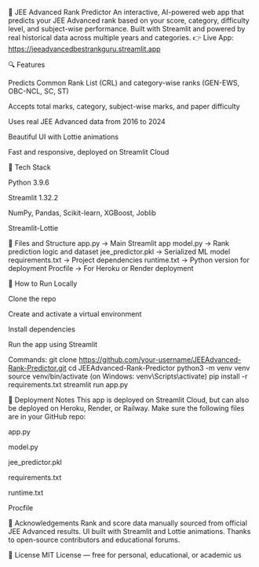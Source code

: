 🚀 JEE Advanced Rank Predictor
An interactive, AI-powered web app that predicts your JEE Advanced rank based on your score, category, difficulty level, and subject-wise performance. Built with Streamlit and powered by real historical data across multiple years and categories.
👉 Live App: https://jeeadvancedbestrankguru.streamlit.app

🔍 Features

Predicts Common Rank List (CRL) and category-wise ranks (GEN-EWS, OBC-NCL, SC, ST)

Accepts total marks, category, subject-wise marks, and paper difficulty

Uses real JEE Advanced data from 2016 to 2024

Beautiful UI with Lottie animations

Fast and responsive, deployed on Streamlit Cloud

🧠 Tech Stack

Python 3.9.6

Streamlit 1.32.2

NumPy, Pandas, Scikit-learn, XGBoost, Joblib

Streamlit-Lottie

📁 Files and Structure
app.py → Main Streamlit app
model.py → Rank prediction logic and dataset
jee_predictor.pkl → Serialized ML model
requirements.txt → Project dependencies
runtime.txt → Python version for deployment
Procfile → For Heroku or Render deployment

🧪 How to Run Locally

Clone the repo

Create and activate a virtual environment

Install dependencies

Run the app using Streamlit

Commands:
git clone https://github.com/your-username/JEEAdvanced-Rank-Predictor.git
cd JEEAdvanced-Rank-Predictor
python3 -m venv venv
source venv/bin/activate (on Windows: venv\Scripts\activate)
pip install -r requirements.txt
streamlit run app.py

🚀 Deployment Notes
This app is deployed on Streamlit Cloud, but can also be deployed on Heroku, Render, or Railway.
Make sure the following files are in your GitHub repo:

app.py

model.py

jee_predictor.pkl

requirements.txt

runtime.txt

Procfile

🙌 Acknowledgements
Rank and score data manually sourced from official JEE Advanced results.
UI built with Streamlit and Lottie animations.
Thanks to open-source contributors and educational forums.

📄 License
MIT License — free for personal, educational, or academic us
